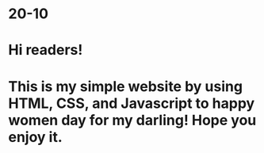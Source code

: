 # 20-10
# Hi readers!
# This is my simple website by using HTML, CSS, and Javascript to happy women day for my darling! Hope you enjoy it.